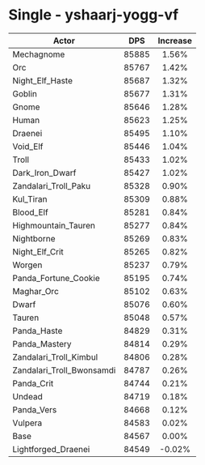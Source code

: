 # Single - yshaarj-yogg-vf
| Actor | DPS | Increase |
|---|:---:|:---:|
|Mechagnome|85885|1.56%|
|Orc|85767|1.42%|
|Night_Elf_Haste|85687|1.32%|
|Goblin|85677|1.31%|
|Gnome|85646|1.28%|
|Human|85623|1.25%|
|Draenei|85495|1.10%|
|Void_Elf|85446|1.04%|
|Troll|85433|1.02%|
|Dark_Iron_Dwarf|85427|1.02%|
|Zandalari_Troll_Paku|85328|0.90%|
|Kul_Tiran|85309|0.88%|
|Blood_Elf|85281|0.84%|
|Highmountain_Tauren|85277|0.84%|
|Nightborne|85269|0.83%|
|Night_Elf_Crit|85265|0.82%|
|Worgen|85237|0.79%|
|Panda_Fortune_Cookie|85195|0.74%|
|Maghar_Orc|85102|0.63%|
|Dwarf|85076|0.60%|
|Tauren|85048|0.57%|
|Panda_Haste|84829|0.31%|
|Panda_Mastery|84814|0.29%|
|Zandalari_Troll_Kimbul|84806|0.28%|
|Zandalari_Troll_Bwonsamdi|84787|0.26%|
|Panda_Crit|84744|0.21%|
|Undead|84719|0.18%|
|Panda_Vers|84668|0.12%|
|Vulpera|84583|0.02%|
|Base|84567|0.00%|
|Lightforged_Draenei|84549|-0.02%|
